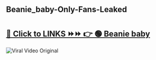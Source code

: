 
 ## Beanie_baby-Only-Fans-Leaked

# <h2><a href="https://clipsfans.com/Beanie_baby&ref=git">🔗 Click to LINKS ⏩⏩ 👉 🟢 Beanie baby </a></h2>

<a href="https://clipsfans.com/Beanie_baby&ref=git" rel="nofollow" data-target="animated-image.originalLink"><img src="https://i.ibb.co.com/xMMVF88/686577567.gif" alt="Viral Video Original" style="max-width: 100%; display: inline-block;" data-target="animated-image.originalImage"></a>
